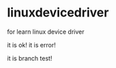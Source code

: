 linuxdevicedriver
=================

for learn linux device driver

it is ok!
it is error!

it is branch test!

